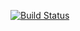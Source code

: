 [![Build Status](https://ci.ketarion.eu/job/KelaniConfig/job/master/badge/icon?style=plastic)](https://ci.ketarion.eu/job/KelaniConfig/job/master/)